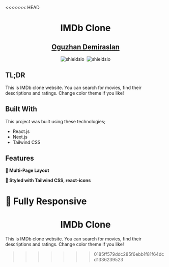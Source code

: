 <<<<<<< HEAD
<h1 align="center">IMDb Clone</h1>
<h2 align="center">
    <a href="https://oguzhandemiraslan.dev/" target="_blank">Oguzhan Demiraslan</a>
</h2>

<div align="center">
    <img alt="shieldsio" src="https://img.shields.io/badge/BUILT%20WITH-JAVASCRIPT-blue?style=for-the-badge" />&nbsp;
    <img alt="shieldsio" src="https://img.shields.io/badge/OPEN-SOURCE-blueviolet?style=for-the-badge" />
</div>

## TL;DR

This is IMDb clone website. You can search for movies, find their descriptions and ratings. Change color theme if you like!

## Built With

This project was built using these technologies;

- React.js
- Next.js
- Tailwind CSS

## Features

**📖 Multi-Page Layout**

**🎨 Styled with Tailwind CSS, react-icons**

**📱 Fully Responsive**
=======
<h1 align="center">IMDb Clone</h1> 

This is IMDb clone website. You can search for movies, find their descriptions and ratings. Change color theme if you like!
>>>>>>> 0185ff579ddc285f6ebb1f81f64dcd1336239523
